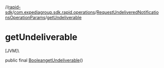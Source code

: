 //[rapid-sdk](../../../index.md)/[com.expediagroup.sdk.rapid.operations](../index.md)/[RequestUndeliveredNotificationsOperationParams](index.md)/[getUndeliverable](get-undeliverable.md)

# getUndeliverable

[JVM]\

public final [Boolean](https://docs.oracle.com/javase/8/docs/api/java/lang/Boolean.html)[getUndeliverable](get-undeliverable.md)()
